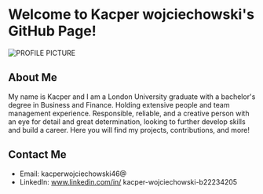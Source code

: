# Welcome to Kacper wojciechowski's GitHub Page!

<picture>
 <source media="(prefers-color-scheme: dark)" srcset="https://media.licdn.com/dms/image/C4D03AQGT0eMmp_fvhQ/profile-displayphoto-shrink_800_800/0/1616628238274?e=1719446400&v=beta&t=htNBoYvzGDtlMlaUBxQolKr5Fvif8QDDDDB2ahTBEis">
 <source media="(prefers-color-scheme: light)" srcset="https://media.licdn.com/dms/image/C4D03AQGT0eMmp_fvhQ/profile-displayphoto-shrink_800_800/0/1616628238274?e=1719446400&v=beta&t=htNBoYvzGDtlMlaUBxQolKr5Fvif8QDDDDB2ahTBEis">
 <img alt="PROFILE PICTURE" src="https://media.licdn.com/dms/image/C4D03AQGT0eMmp_fvhQ/profile-displayphoto-shrink_800_800/0/1616628238274?e=1719446400&v=beta&t=htNBoYvzGDtlMlaUBxQolKr5Fvif8QDDDDB2ahTBEis">
</picture>

## About Me

My name is Kacper and I am a London University graduate with a bachelor's degree in Business and Finance. Holding extensive people and team management experience. Responsible, reliable, and a creative person with an eye for detail and great determination, looking to further develop skills and build a career. Here you will find my projects, contributions, and more!


## Contact Me

- Email: kacperwojciechowski46@
- LinkedIn: www.linkedin.com/in/
kacper-wojciechowski-b22234205




